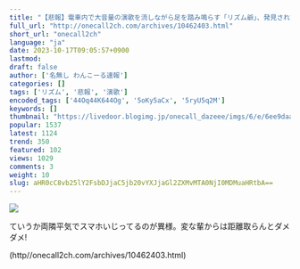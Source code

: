 ```yaml
---
title: "【悲報】電車内で大音量の演歌を流しながら足を踏み鳴らす「リズム爺」、発見されてしまうｗｗｗｗｗ "
full_url: "http://onecall2ch.com/archives/10462403.html"
short_url: "onecall2ch"
language: "ja"
date: 2023-10-17T09:05:57+0900
lastmod: 
draft: false
author: ['名無し わんこーる速報']
categories: []
tags: ['リズム', '悲報', '演歌']
encoded_tags: ['44Oq44K644Og', '5oKy5aCx', '5ryU5q2M']
keywords: []
thumbnail: "https://livedoor.blogimg.jp/onecall_dazeee/imgs/6/e/6ee9daae.jpg"
popular: 1537
latest: 1124
trend: 350
featured: 102
views: 1029
comments: 3
weight: 10
slug: aHR0cC8vb25lY2FsbDJjaC5jb20vYXJjaGl2ZXMvMTA0NjI0MDMuaHRtbA==
---
```


![](https://livedoor.blogimg.jp/onecall_dazeee/imgs/6/e/6ee9daae.jpg)

<div><p name='Text'><p> ていうか両隣平気でスマホいじってるのが異様。変な輩からは距離取らんとダメダメ!</p></p></div>

(http//onecall2ch.com/archives/10462403.html)
